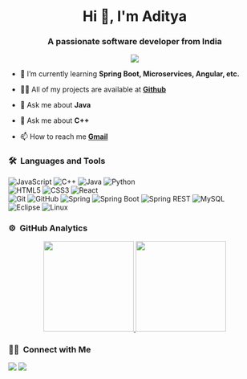 
<h1 align="center">Hi 👋, I'm Aditya</h1>
<h3 align="center">A passionate software developer from India</h3>
  
<p align="center">
  <img src="https://gpvc.arturio.dev/adityaraj111">
</p>

- 🌱 I’m currently learning **Spring Boot, Microservices, Angular, etc.**

- 👨‍💻 All of my projects are available at [**Github**](https://github.com/allen-turing?tab=repositories)

- 💬 Ask me about **Java**
- 💬 Ask me about **C++**

- 📫 How to reach me [**Gmail**](raj21.aditya@gmail.com)


  
### 🛠 &nbsp;Languages and Tools

![JavaScript](https://img.shields.io/badge/-JavaScript-%23F7DF1C?style=for-the-badge&logo=javascript&logoColor=000000&labelColor=%23F7DF1C&color=%23FFCE5A)
![C++](https://img.shields.io/badge/C%2B%2B-00599C?style=for-the-badge&logo=c%2B%2B&logoColor=white)
![Java](https://img.shields.io/badge/-Java-%23E44D27?style=for-the-badge&logo=java&logoColor=ffffff)
![Python](http://img.shields.io/badge/-Python-3776AB?style=for-the-badge&logo=python&logoColor=ffffff)
<br>
![HTML5](https://img.shields.io/badge/-HTML5-%23E44D27?style=for-the-badge&logo=html5&logoColor=ffffff)
![CSS3](https://img.shields.io/badge/-CSS3-%231572B6?style=for-the-badge&logo=css3)
![React](https://img.shields.io/badge/-React-61DAFB?style=for-the-badge&logo=react&logoColor=ffffff)
<br>
![Git](https://img.shields.io/badge/-Git-%23F05032?style=for-the-badge&logo=git&logoColor=%23ffffff)
![GitHub](https://img.shields.io/badge/-GitHub-181717?style=for-the-badge&logo=github)
![Spring](https://img.shields.io/badge/-Spring-339933?style=for-the-badge&logo=spring&logoColor=ffffff)
![Spring Boot](https://img.shields.io/badge/-Spring%20Boot-CB3837?style=for-the-badge&logo=Spring%20Boot)
![Spring REST](https://img.shields.io/badge/-Spring%20Rest-FFCA28?style=for-the-badge&logo=Spring%20Rest&logoColor=ffffff)
![MySQL](https://img.shields.io/badge/MySQL-4EA94B?style=for-the-badge&logo=mysql&logoColor=white)
<br>
![Eclipse](https://img.shields.io/badge/-Eclipse%20Code-007ACC?style=for-the-badge&logo=eclipse&logoColor=ffffff)
![Linux](http://img.shields.io/badge/-Linux-0078D6?style=for-the-badge&logo=linux&logoColor=ffffff)
<br/>

### ⚙️ &nbsp;GitHub Analytics

<p align="center">
<a href="https://github.com/allen-turing">
  <img height="180em" src="https://github-readme-stats-eight-theta.vercel.app/api?username=allen-turing&show_icons=true&theme=algolia&include_all_commits=true&count_private=true"/>
  <img height="180em" src="https://github-readme-stats-eight-theta.vercel.app/api/top-langs/?username=allen-turing&layout=compact&langs_count=8&theme=algolia"/>
</a>
</p>

### 🤝🏻 &nbsp;Connect with Me

<p>
<a href="https://www.linkedin.com/in/aditya-rz/"><img src="https://img.shields.io/badge/-LinkedIn-blue?style=flat&logo=LinkedIn&logoColor=white"/></a>
<a href="mailto:raj21.aditya@gmail.com"><img src="https://img.shields.io/badge/-Gmail-D14836?style=flat&logo=Gmail&logoColor=white"/></a>
</p>
